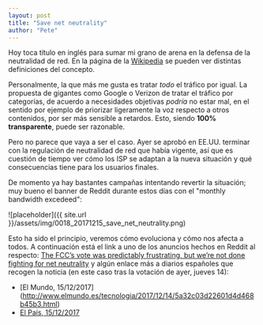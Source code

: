```yaml
---
layout: post
title: "Save net neutrality"
author: "Pete"
---
```


Hoy toca título en inglés para sumar mi grano de arena en la defensa de la neutralidad de red. En la página de la [Wikipedia](https://en.wikipedia.org/wiki/Net_neutrality_law) se pueden ver distintas definiciones del concepto.

Personalmente, la que más me gusta es tratar _todo_ el tráfico por igual. La propuesta de gigantes como Google o Verizon de tratar el tráfico por categorías, de acuerdo a necesidades objetivas _podría_ no estar mal, en el sentido por ejemplo de priorizar ligeramente la voz respecto a otros contenidos, por ser más sensible a retardos. Esto, siendo **100% transparente**, puede ser razonable. 

Pero no parece que vaya a ser el caso. Ayer se aprobó en EE.UU. terminar con la regulación de neutralidad de red que había vigente, así que es cuestión de tiempo ver cómo los ISP se adaptan a la nueva situación y qué consecuencias tiene para los usuarios finales.

De momento ya hay bastantes campañas intentando revertir la situación; muy bueno el banner de Reddit durante estos días con el "monthly bandwidth excedeed":

![placeholder]({{ site.url }}/assets/img/0018_20171215_save_net_neutrality.png)

Esto ha sido el principio, veremos cómo evoluciona y cómo nos afecta a todos. A continuación está el link a uno de los anuncios hechos en Reddit al respecto: [The FCC’s vote was predictably frustrating, but we’re not done fighting for net neutrality](https://www.reddit.com/r/announcements/comments/7jsyqt/the_fccs_vote_was_predictably_frustrating_but/) y algún enlace más a diarios españoles que recogen la noticia (en este caso tras la votación de ayer, jueves 14):
- [El Mundo, 15/12/2017] (http://www.elmundo.es/tecnologia/2017/12/14/5a32c03d22601d4d468b45b3.html)
- [El País, 15/12/2017](https://elpais.com/internacional/2017/12/15/estados_unidos/1513311190_859712.html)
